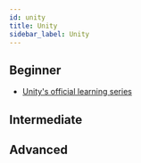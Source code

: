 ```yaml
---
id: unity
title: Unity
sidebar_label: Unity
---
```


## Beginner

- [Unity's official learning series](https://learn.unity.com/)

## Intermediate


## Advanced
